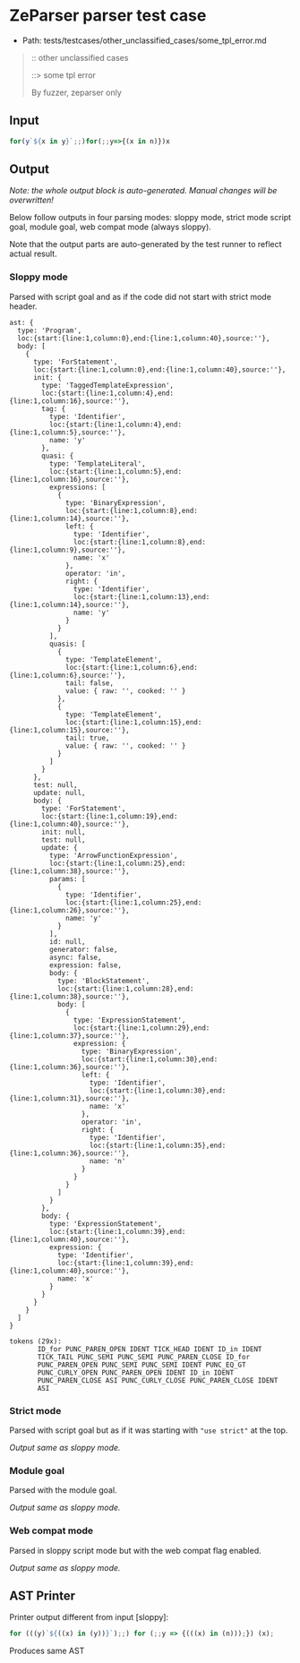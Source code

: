# ZeParser parser test case

- Path: tests/testcases/other_unclassified_cases/some_tpl_error.md

> :: other unclassified cases
>
> ::> some tpl error
>
> By fuzzer, zeparser only


## Input

`````js
for(y`${x in y}`;;)for(;;y=>{(x in n)})x
`````

## Output

_Note: the whole output block is auto-generated. Manual changes will be overwritten!_

Below follow outputs in four parsing modes: sloppy mode, strict mode script goal, module goal, web compat mode (always sloppy).

Note that the output parts are auto-generated by the test runner to reflect actual result.

### Sloppy mode

Parsed with script goal and as if the code did not start with strict mode header.

`````
ast: {
  type: 'Program',
  loc:{start:{line:1,column:0},end:{line:1,column:40},source:''},
  body: [
    {
      type: 'ForStatement',
      loc:{start:{line:1,column:0},end:{line:1,column:40},source:''},
      init: {
        type: 'TaggedTemplateExpression',
        loc:{start:{line:1,column:4},end:{line:1,column:16},source:''},
        tag: {
          type: 'Identifier',
          loc:{start:{line:1,column:4},end:{line:1,column:5},source:''},
          name: 'y'
        },
        quasi: {
          type: 'TemplateLiteral',
          loc:{start:{line:1,column:5},end:{line:1,column:16},source:''},
          expressions: [
            {
              type: 'BinaryExpression',
              loc:{start:{line:1,column:8},end:{line:1,column:14},source:''},
              left: {
                type: 'Identifier',
                loc:{start:{line:1,column:8},end:{line:1,column:9},source:''},
                name: 'x'
              },
              operator: 'in',
              right: {
                type: 'Identifier',
                loc:{start:{line:1,column:13},end:{line:1,column:14},source:''},
                name: 'y'
              }
            }
          ],
          quasis: [
            {
              type: 'TemplateElement',
              loc:{start:{line:1,column:6},end:{line:1,column:6},source:''},
              tail: false,
              value: { raw: '', cooked: '' }
            },
            {
              type: 'TemplateElement',
              loc:{start:{line:1,column:15},end:{line:1,column:15},source:''},
              tail: true,
              value: { raw: '', cooked: '' }
            }
          ]
        }
      },
      test: null,
      update: null,
      body: {
        type: 'ForStatement',
        loc:{start:{line:1,column:19},end:{line:1,column:40},source:''},
        init: null,
        test: null,
        update: {
          type: 'ArrowFunctionExpression',
          loc:{start:{line:1,column:25},end:{line:1,column:38},source:''},
          params: [
            {
              type: 'Identifier',
              loc:{start:{line:1,column:25},end:{line:1,column:26},source:''},
              name: 'y'
            }
          ],
          id: null,
          generator: false,
          async: false,
          expression: false,
          body: {
            type: 'BlockStatement',
            loc:{start:{line:1,column:28},end:{line:1,column:38},source:''},
            body: [
              {
                type: 'ExpressionStatement',
                loc:{start:{line:1,column:29},end:{line:1,column:37},source:''},
                expression: {
                  type: 'BinaryExpression',
                  loc:{start:{line:1,column:30},end:{line:1,column:36},source:''},
                  left: {
                    type: 'Identifier',
                    loc:{start:{line:1,column:30},end:{line:1,column:31},source:''},
                    name: 'x'
                  },
                  operator: 'in',
                  right: {
                    type: 'Identifier',
                    loc:{start:{line:1,column:35},end:{line:1,column:36},source:''},
                    name: 'n'
                  }
                }
              }
            ]
          }
        },
        body: {
          type: 'ExpressionStatement',
          loc:{start:{line:1,column:39},end:{line:1,column:40},source:''},
          expression: {
            type: 'Identifier',
            loc:{start:{line:1,column:39},end:{line:1,column:40},source:''},
            name: 'x'
          }
        }
      }
    }
  ]
}

tokens (29x):
       ID_for PUNC_PAREN_OPEN IDENT TICK_HEAD IDENT ID_in IDENT
       TICK_TAIL PUNC_SEMI PUNC_SEMI PUNC_PAREN_CLOSE ID_for
       PUNC_PAREN_OPEN PUNC_SEMI PUNC_SEMI IDENT PUNC_EQ_GT
       PUNC_CURLY_OPEN PUNC_PAREN_OPEN IDENT ID_in IDENT
       PUNC_PAREN_CLOSE ASI PUNC_CURLY_CLOSE PUNC_PAREN_CLOSE IDENT
       ASI
`````

### Strict mode

Parsed with script goal but as if it was starting with `"use strict"` at the top.

_Output same as sloppy mode._

### Module goal

Parsed with the module goal.

_Output same as sloppy mode._

### Web compat mode

Parsed in sloppy script mode but with the web compat flag enabled.

_Output same as sloppy mode._

## AST Printer

Printer output different from input [sloppy]:

````js
for (((y)`${((x) in (y))}`);;) for (;;y => {(((x) in (n)));}) (x);
````

Produces same AST
